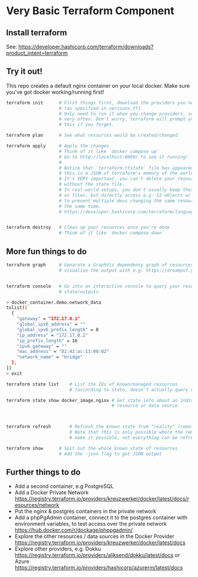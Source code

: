 # Very Basic Terraform Component

## Install terraform

See: https://developer.hashicorp.com/terraform/downloads?product_intent=terraform


## Try it out!

This repo creates a default nginx container on your local docker. Make sure you've got docker working/running first!

```bash
terraform init      # First things first, download the providers you need 
                    # (as specified in versions.tf)
                    # Only need to run it when you change providers, so not
                    # very often. Don't worry, terraform will prompt you to run
                    # this if you forget.

terraform plan      # See what resources would be created/changed

terraform apply     # Apply the changes
                    # Think of it like `docker compose up`
                    # Go to http://localhost:8080/ to see it running!
                    #
                    # Notice that `terraform.tfstate` file has appeared,
                    # this is a JSON of terraform's memory of the world.
                    # It's VERY important, you can't delete your resources
                    # without the state file.
                    # In real-world setups, you don't usually keep these around
                    # as files, but directly access e.g. S3 objects w/ locking
                    # to prevent multiple devs changing the same resources at
                    # the same time.
                    # https://developer.hashicorp.com/terraform/language/settings/backends/configuration


terraform destroy   # Clean up your resources once you're done
                    # Think of it like `docker compose down`


```

## More fun things to do

```bash
terraform graph     # Genarate a GraphViz dependency graph of resources,
                    # visualise the output with e.g. https://dreampuf.github.io/GraphvizOnline/


terraform console   # Go into an interactive console to query your resource's
                    # state/outputs

> docker_container.demo.network_data
tolist([
  {
    "gateway" = "172.17.0.1"
    "global_ipv6_address" = ""
    "global_ipv6_prefix_length" = 0
    "ip_address" = "172.17.0.2"
    "ip_prefix_length" = 16
    "ipv6_gateway" = ""
    "mac_address" = "02:42:ac:11:00:02"
    "network_name" = "bridge"
  },
])
> exit

terraform state list    # List the IDs of known/managed resources
                        # (according to state, doesn't actually query remote APIs)

terraform state show docker_image.nginx # Get state info about an individual
                                        # resource or data source



terraform refresh       # Refresh the known state from "reality" (remote APIs)
                        # Note that this is only possible where the remote APIs
                        # make it possible, not everything can be refreshed.

terraform show      # Spit out the whole known state of resources
                    # Add the -json flag to get JSON output
```

## Further things to do

* Add a second container, e.g PostgreSQL
* Add a Docker Private Network https://registry.terraform.io/providers/kreuzwerker/docker/latest/docs/resources/network
* Put the nginx & postgres containers in the private network
* Add a phpPgAdmin container, connect it to the postgres container with environment variables, to test access over the private network https://hub.docker.com/r/dockage/phppgadmin/
* Explore the other resources / data sources in the Docker Provider https://registry.terraform.io/providers/kreuzwerker/docker/latest/docs
* Explore other providers, e.g. Dokku https://registry.terraform.io/providers/aliksend/dokku/latest/docs  or Azure https://registry.terraform.io/providers/hashicorp/azurerm/latest/docs

